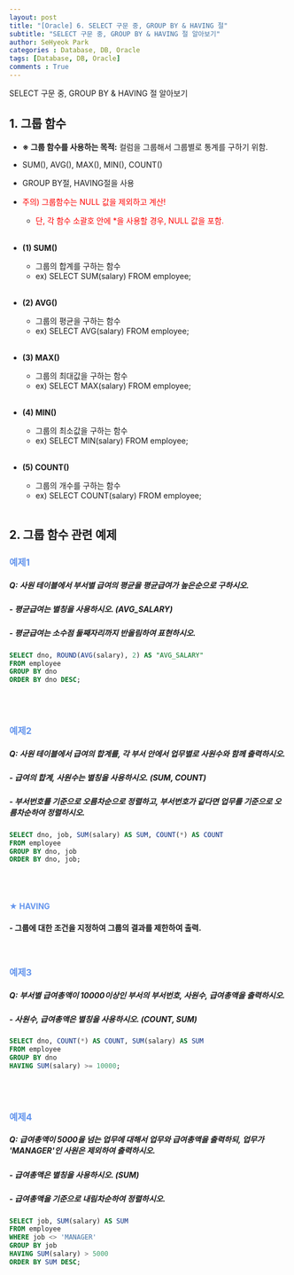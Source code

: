 ```yaml
---
layout: post
title: "[Oracle] 6. SELECT 구문 중, GROUP BY & HAVING 절"
subtitle: "SELECT 구문 중, GROUP BY & HAVING 절 알아보기"
author: SeHyeok Park
categories : Database, DB, Oracle
tags: [Database, DB, Oracle]
comments : True
---
```

<div id='preview' class='display-none'>
SELECT 구문 중, GROUP BY & HAVING 절 알아보기
</div>

## 1. 그룹 함수
- **※ 그룹 함수를 사용하는 목적:** 컬럼을 그룹해서 그룹별로 통계를 구하기 위함.
- SUM(), AVG(), MAX(), MIN(), COUNT()
- GROUP BY절, HAVING절을 사용
- <span style="color:red">주의) 그룹함수는 NULL 값을 제외하고 계산!</span>
  - <span style="color:red">단, 각 함수 소괄호 안에 *을 사용할 경우, NULL 값을 포함.</span>
  <br><br>
- **(1) SUM()**
  - 그룹의 합계를 구하는 함수
  - ex) SELECT SUM(salary) FROM employee;
  <br>

- **(2) AVG()**
  - 그룹의 평균을 구하는 함수
  - ex) SELECT AVG(salary) FROM employee;
  <br>

- **(3) MAX()**
  - 그룹의 최대값을 구하는 함수
  - ex) SELECT MAX(salary) FROM employee;
  <br>

- **(4) MIN()**
  - 그룹의 최소값을 구하는 함수
  - ex) SELECT MIN(salary) FROM employee;
  <br>

- **(5) COUNT()**
  - 그룹의 개수를 구하는 함수
  - ex) SELECT COUNT(salary) FROM employee;
  <br><br>

## 2. 그룹 함수 관련 예제
### <span style="color:cornflowerblue">예제1</span>
##### Q: 사원 테이블에서 부서별 급여의 평균을 평균급여가 높은순으로 구하시오.
##### - 평균급여는 별칭을 사용하시오. (AVG_SALARY)
##### - 평균급여는 소수점 둘째자리까지 반올림하여 표현하시오.
```sql
SELECT dno, ROUND(AVG(salary), 2) AS "AVG_SALARY"
FROM employee
GROUP BY dno
ORDER BY dno DESC;
```
<br><br>

### <span style="color:cornflowerblue">예제2</span>
##### Q: 사원 테이블에서 급여의 합계를, 각 부서 안에서 업무별로 사원수와 함께 출력하시오.
##### - 급여의 합계, 사원수는 별칭을 사용하시오. (SUM, COUNT)
##### - 부서번호를 기준으로 오름차순으로 정렬하고, 부서번호가 같다면 업무를 기준으로 오름차순하여 정렬하시오.
```sql
SELECT dno, job, SUM(salary) AS SUM, COUNT(*) AS COUNT
FROM employee
GROUP BY dno, job
ORDER BY dno, job;
```
<br><br>

#### <span style="color:cornflowerblue">★ HAVING</span>
#### - 그룹에 대한 조건을 지정하여 그룹의 결과를 제한하여 출력.
<br>

### <span style="color:cornflowerblue">예제3</span>
##### Q: 부서별 급여총액이 10000이상인 부서의 부서번호, 사원수, 급여총액을 출력하시오.
##### - 사원수, 급여총액은 별칭을 사용하시오. (COUNT, SUM)
```sql
SELECT dno, COUNT(*) AS COUNT, SUM(salary) AS SUM
FROM employee
GROUP BY dno
HAVING SUM(salary) >= 10000;
```
<br><br>

### <span style="color:cornflowerblue">예제4</span>
##### Q: 급여총액이 5000을 넘는 업무에 대해서 업무와 급여총액을 출력하되, 업무가 'MANAGER'인 사원은 제외하여 출력하시오.
##### - 급여총액은 별칭을 사용하시오. (SUM)
##### - 급여총액을 기준으로 내림차순하여 정렬하시오.
```sql
SELECT job, SUM(salary) AS SUM
FROM employee
WHERE job <> 'MANAGER'
GROUP BY job
HAVING SUM(salary) > 5000
ORDER BY SUM DESC;
```
<br><br>